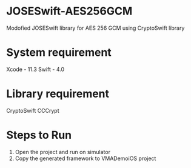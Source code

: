 # JOSESwift-AES256GCM

Modofied JOSESwift library for AES 256 GCM using CryptoSwift library 

System requirement
==================
Xcode - 11.3
Swift - 4.0

Library requirement
===================
CryptoSwift
CCCrypt <Still yet to test in JOSESwift>

Steps to Run
============
1. Open the project and run on simulator
2. Copy the generated framework to VMADemoiOS project
